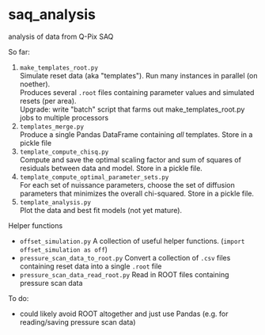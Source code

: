 # saq_analysis
analysis of data from Q-Pix SAQ

So far:
1. `make_templates_root.py`  
   Simulate reset data (aka "templates"). Run many instances in parallel (on noether).  
   Produces several `.root` files containing parameter values and simulated resets (per area).  
   Upgrade: write "batch" script that farms out make_templates_root.py jobs to multiple processors  
3. `templates_merge.py`  
   Produce a single Pandas DataFrame containing *all* templates. Store in a pickle file
4. `template_compute_chisq.py`  
   Compute and save the optimal scaling factor and sum of squares of residuals between data and model. Store in a pickle file.
5. `template_compute_optimal_parameter_sets.py`  
   For each set of nuissance parameters, choose the set of diffusion parameters that minimizes the overall chi-squared. Store in a pickle file.
6. `template_analysis.py`  
   Plot the data and best fit models (not yet mature).

Helper functions
* `offset_simulation.py`
  A collection of useful helper functions. (`import offset_simulation as off`)
* `pressure_scan_data_to_root.py`
  Convert a collection of `.csv` files containing reset data into a single `.root` file
* `pressure_scan_data_read_root.py`
  Read in ROOT files containing pressure scan data

To do:
* could likely avoid ROOT altogether and just use Pandas (e.g. for reading/saving pressure scan data)

